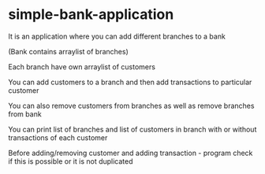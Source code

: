 # simple-bank-application
It is an application where you can add different branches to a bank

(Bank contains arraylist of branches)

Each branch have own arraylist of customers

You can add customers to a branch and then add transactions to particular customer

You can also remove customers from branches as well as remove branches from bank

You can print list of branches and list of customers in branch with or without transactions of each customer

Before adding/removing customer and adding transaction - program check if this is possible or it is not duplicated
